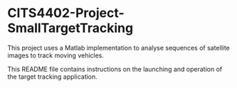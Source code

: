 # CITS4402-Project-SmallTargetTracking

This project uses a Matlab implementation to analyse sequences of satellite images to track moving vehicles.

This README file contains instructions on the launching and operation of the target tracking application.
